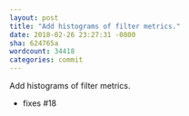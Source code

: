 ```yaml
---
layout: post
title: "Add histograms of filter metrics."
date: 2018-02-26 23:27:31 -0800
sha: 624765a
wordcount: 34418
categories: commit
---
```

Add histograms of filter metrics.

- fixes #18
